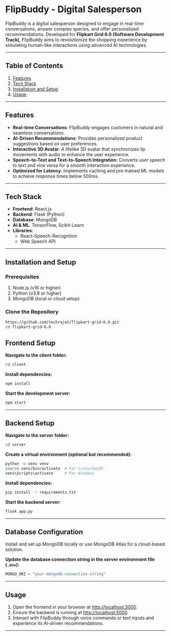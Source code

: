 # FlipBuddy - Digital Salesperson  
FlipBuddy is a digital salesperson designed to engage in real-time conversations, answer complex queries, and offer personalized recommendations. Developed for **Flipkart Grid 6.0 (Software Development Track)**, FlipBuddy aims to revolutionize the shopping experience by simulating human-like interactions using advanced AI technologies.

---

## Table of Contents  
1. [Features](#features)  
2. [Tech Stack](#tech-stack)  
3. [Installation and Setup](#installation-and-setup)  
4. [Usage](#usage)  

---

## Features  
- **Real-time Conversations**: FlipBuddy engages customers in natural and seamless conversations.  
- **AI-Driven Recommendations**: Provides personalized product suggestions based on user preferences.  
- **Interactive 3D Avatar**: A lifelike 3D avatar that synchronizes lip movements with audio to enhance the user experience.  
- **Speech-to-Text and Text-to-Speech Integration**: Converts user speech to text and vice versa for a smooth interaction experience.  
- **Optimized for Latency**: Implements caching and pre-trained ML models to achieve response times below 500ms.

---

## Tech Stack  
- **Frontend**: React.js  
- **Backend**: Flask (Python)  
- **Database**: MongoDB  
- **AI & ML**: TensorFlow, Scikit-Learn
- **Libraries**:  
  - React-Speech-Recognition  
  - Web Speech API  

---

## Installation and Setup  

### Prerequisites  
1. Node.js (v16 or higher)  
2. Python (v3.8 or higher)  
3. MongoDB (local or cloud setup)  

### Clone the Repository  
```bash  
https://github.com/techrajat/flipkart-grid-6.0.git 
cd flipkart-grid-6.0
```

## Frontend Setup  
**Navigate to the client folder:**  
```bash  
cd client  
```  

**Install dependencies:**  
```bash  
npm install  
```  

**Start the development server:**  
```bash  
npm start  
```  

---

## Backend Setup  
**Navigate to the server folder:**  
```bash  
cd server  
```  

**Create a virtual environment (optional but recommended):**  
```bash  
python -m venv venv  
source venv/bin/activate  # For Linux/macOS  
venv\Scripts\activate     # For Windows  
```  

**Install dependencies:**  
```bash  
pip install -r requirements.txt  
```  

**Start the backend server:**  
```bash  
flask app.py  
```  

---

## Database Configuration  
Install and set up MongoDB locally or use MongoDB Atlas for a cloud-based solution.  

**Update the database connection string in the server environment file (`.env`):**  
```python  
MONGO_URI = "your-mongodb-connection-string"  
```  

---

## Usage  
1. Open the frontend in your browser at [http://localhost:3000](http://localhost:3000).  
2. Ensure the backend is running at [http://localhost:5000](http://localhost:5000).  
3. Interact with FlipBuddy through voice commands or text inputs and experience its AI-driven recommendations.  

---
